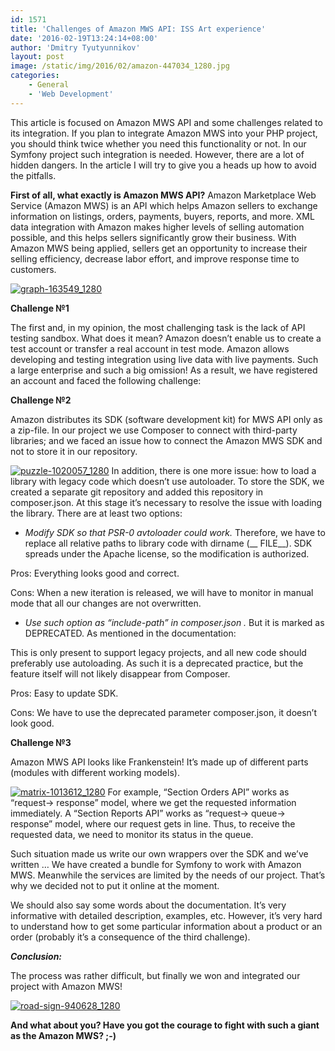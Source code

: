 ```yaml
---
id: 1571
title: 'Challenges of Amazon MWS API: ISS Art experience'
date: '2016-02-19T13:24:14+08:00'
author: 'Dmitry Tyutyunnikov'
layout: post
image: /static/img/2016/02/amazon-447034_1280.jpg
categories:
    - General
    - 'Web Development'
---
```


This article is focused on Amazon MWS API and some challenges related to its integration.
If you plan to integrate Amazon MWS into your PHP project, you should think twice whether you need this functionality or not.
In our Symfony project such integration is needed. However, there are a lot of hidden dangers. In the article I will try to give you a heads up how to avoid the pitfalls.

**First of all, what exactly is Amazon MWS API?**
Amazon Marketplace Web Service (Amazon MWS) is an API which helps Amazon sellers to exchange information on listings, orders, payments, buyers, reports, and more. XML data integration with Amazon makes higher levels of selling automation possible, and this helps sellers significantly grow their business. With Amazon MWS being applied, sellers get an opportunity to increase their selling efficiency, decrease labor effort, and improve response time to customers.

[![graph-163549_1280](/static/img/2016/02/graph-163549_1280-300x240.jpg)](/static/img/2016/02/graph-163549_1280.jpg)

**Сhallenge №1**

The first and, in my opinion, the most challenging task is the lack of API testing sandbox. What does it mean? Amazon doesn’t enable us to create a test account or transfer a real account in test mode. Amazon allows developing and testing integration using live data with live payments. Such a large enterprise and such a big omission!
As a result, we have registered an account and faced the following challenge:

**Сhallenge №2**

Amazon distributes its SDK (software development kit) for MWS API only as a zip-file. In our project we use Composer to connect with third-party libraries; and we faced an issue how to connect the Amazon MWS SDK and not to store it in our repository.

[![puzzle-1020057_1280](/static/img/2016/02/puzzle-1020057_1280-300x300.jpg)](/static/img/2016/02/puzzle-1020057_1280.jpg)
In addition, there is one more issue: how to load a library with legacy code which doesn’t use autoloader. To store the SDK, we created a separate git repository and added this repository in composer.json. At this stage it’s necessary to resolve the issue with loading the library. There are at least two options:

- *Modify SDK so that PSR-0 avtoloader could work.* Therefore, we have to replace all relative paths to library code with dirname (\_\_ FILE\_\_). SDK spreads under the Apache license, so the modification is authorized.

Pros:
Everything looks good and correct.

Cons:
When a new iteration is released, we will have to monitor in manual mode that all our changes are not overwritten.

- *Use such option as “include-path” in composer.json .* But it is marked as DEPRECATED. As mentioned in the documentation:

This is only present to support legacy projects, and all new code should preferably use autoloading. As such it is a deprecated practice, but the feature itself will not likely disappear from Composer.

Pros:
Easy to update SDK.

Cons:
We have to use the deprecated parameter composer.json, it doesn’t look good.

**Сhallenge №3**

Amazon MWS API looks like Frankenstein! It’s made up of different parts (modules with different working models).

[![matrix-1013612_1280](/static/img/2016/02/matrix-1013612_1280-300x300.jpg)](/static/img/2016/02/matrix-1013612_1280.jpg)
For example, “Section Orders API” works as “request-> response” model, where we get the requested information immediately.
A “Section Reports API” works as “request-> queue-> response” model, where our request gets in line. Thus, to receive the requested data, we need to monitor its status in the queue.

Such situation made us write our own wrappers over the SDK and we’ve written … We have created a bundle for Symfony to work with Amazon MWS.
Meanwhile the services are limited by the needs of our project. That’s why we decided not to put it online at the moment.

We should also say some words about the documentation. It’s very informative with detailed description, examples, etc. However, it’s very hard to understand how to get some particular information about a product or an order (probably it’s a consequence of the third challenge).

***Conclusion:***

The process was rather difficult, but finally we won and integrated our project with Amazon MWS!

[![road-sign-940628_1280](/static/img/2016/02/road-sign-940628_1280-300x176.jpg)](/static/img/2016/02/road-sign-940628_1280.jpg)

**And what about you? Have you got the courage to fight with such a giant as the Amazon MWS? ;-)**